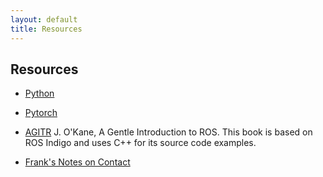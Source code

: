 ```yaml
---
layout: default
title: Resources
---
```

## Resources

* [Python](https://www.python.org/)
* [Pytorch](https://pytorch.org/)
* [AGITR](https://cse.sc.edu/~jokane/agitr/) J. O'Kane, A Gentle Introduction to ROS. This book is based on ROS Indigo and uses C++ for its source code examples.

* [Frank's Notes on Contact](Readings/MM8803-contacts.pdf)

<!-- ## Notes by FD and SH: Should be communicated via schedule !

* [Visual Servoing notes](Readings/cs8803-sp-2020.pdf)
* [Geometry COLAB](https://colab.research.google.com/drive/1xowV6M7ZKbBznPbIMX8vdjRJdPX6_qF6)
* [Kinematics notes](Readings/manipulator-kinematics.pdf)
* [Kinematics slides](Readings/Kinematics_Jacobians.pdf)
* [Frank's Slides w RNEA](Readings/8803-Dynamics.pdf)
* [Frank's Notes on Contact](Readings/MM8803-contacts.pdf)
* [Frank's Notes on SE(3) and Adjoint Map](Readings/3D-Adjoints-note.pdf) -->
